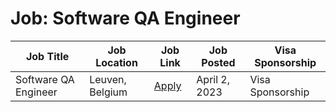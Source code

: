 # Job: Software QA Engineer

| Job Title | Job Location | Job Link | Job Posted | Visa Sponsorship |
| --- | --- | --- | --- | --- |
| Software QA Engineer | Leuven, Belgium | [Apply](https://boards.greenhouse.io/guardsquare/jobs/4455352) | April 2, 2023 | Visa Sponsorship |
